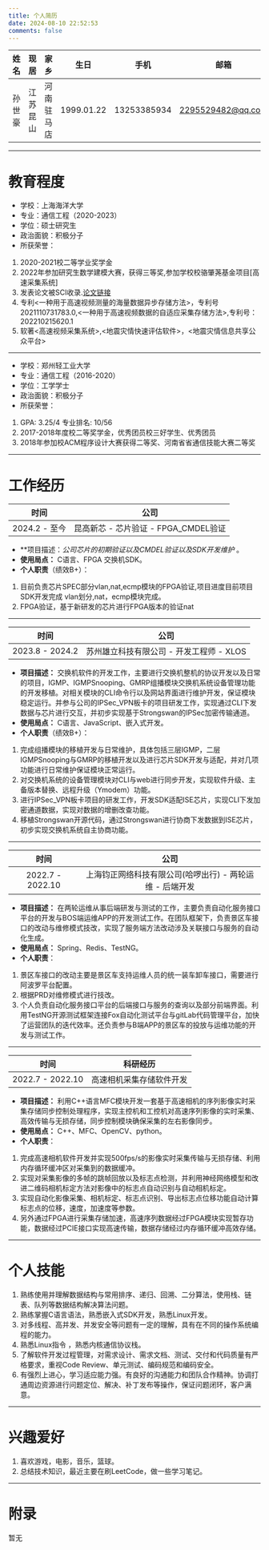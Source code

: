 ```yaml
---
title: 个人简历
date: 2024-08-10 22:52:53
comments: false
---
```


|  姓名  |   现居  |    家乡  |    生日    |     手机     |        邮箱           |
|:-----:|:-------:|:-------:|:----------:|:-----------:|:---------------------:|
| 孙世豪 | 江苏昆山 | 河南驻马店 | 1999.01.22 | 13253385934 | 2295529482@qq.com |

---

# 教育程度
* 学校：上海海洋大学
* 专业：通信工程（2020-2023）
* 学位：硕士研究生
* 政治面貌：积极分子
* 所获荣誉：
 1. 2020-2021校二等学业奖学金
 2. 2022年参加研究生数学建模大赛，获得三等奖,参加学校校骆肇荛基金项目[高速采集系统]
 3. 发表论文<Adaptive Buffer Capture And Storage For High-Speed Camera>被SCI收录.[论文链接](https://ieeexplore.ieee.org/document/9999657)
 4. 专利<一种用于高速视频测量的海量数据异步存储方法>，专利号2021110731783.0,<一种用于高速视频数据的自适应采集存储方法>,专利号：202210215620.1
 5. 软著<高速视频采集系统>,<地震灾情快速评估软件>，<地震灾情信息共享公众平台>
---
* 学校：郑州轻工业大学
* 专业：通信工程（2016-2020）
* 学位：工学学士
* 政治面貌：积极分子
* 所获荣誉：
 1. GPA: 3.25/4 专业排名: 10/56
 2. 2017-2018年度校二等奖学金，优秀团员校三好学生、优秀团员
 3. 2018年参加校ACM程序设计大赛获得二等奖、河南省省通信技能大赛二等奖

---

# 工作经历

|       时间        |                       公司            | 
|:----------------:|:-------------------------------------:|
| 2024.2 - 至今 | 昆高新芯 - 芯片验证 - FPGA_CMDEL验证 |

* **项目描述：*公司芯片的初期验证以及CMDEL验证以及SDK开发维护* 。
* **使用局点：** C语言、FPGA 交换机SDK。
* **个人职责**（绩效B+）：
 1. 目前负责芯片SPEC部分vlan,nat,ecmp模块的FPGA验证,项目进度目前项目SDK开发完成 vlan划分,nat，ecmp模块完成。
 2. FPGA验证，基于新研发的芯片进行FPGA版本的验证nat

---
|     时间      |                      公司                     | 
|:------------:|:---------------------------------------------:|
| 2023.8 - 2024.2 | 苏州雄立科技有限公司 - 开发工程师 - XLOS |

* **项目描述：** 交换机软件的开发工作，主要进行交换机整机的协议开发以及日常的项目，IGMP、IGMPSnooping、GMRP组播模块交换机系统设备管理功能的开发移植。对相关模块的CLI命令行以及网站界面进行维护开发，保证模块稳定运行。并参与公司的IPSec_VPN板卡的项目研发工作，实现通过CLI下发数据与芯片进行交互，并初步实现基于Strongswan的IPSec加密传输通道。
* **使用局点：** C语言、JavaScript、嵌入式开发。
* **个人职责**（绩效B+）：
 1. 完成组播模块的移植开发与日常维护，具体包括三层IGMP，二层IGMPSnooping与GMRP的移植开发以及进行芯片SDK开发与适配，并对几项功能进行日常维护保证模块正常运行。
 2. 对交换机系统的设备管理模块对CLI与web进行同步开发，实现软件升级、主备版本替换、远程升级（Ymodem）功能。
 3. 进行IPSec_VPN板卡项目的研发工作，开发SDK适配ISE芯片，实现CLI下发加密通道数据，实现对数据的增删改查功能。
 4. 移植Strongswan开源代码，通过Strongswan进行协商下发数据到ISE芯片，初步实现交换机系统自主协商功能。

---
|     时间      |                      公司                     | 
|:------------:|:---------------------------------------------:|
| 2022.7 - 2022.10 | 上海钧正网络科技有限公司(哈啰出行) - 两轮运维 - 后端开发 |

* **项目描述：** 在两轮运维从事后端研发与测试的工作，主要负责自动化服务接口平台的开发与BOS端运维APP的开发测试工作。在团队框架下，负责景区车接口的改动与维修模式技改，实现了服务端方法改动涉及关联接口与服务的自动化生成。
* **使用局点：** Spring、Redis、TestNG。
* **个人职责**：
 1. 景区车接口的改动主要是景区车支持运维人员的统一装车卸车接口，需要进行阿波罗平台配置。
 2. 根据PRD对维修模式进行技改。
 3. 个人负责自动化服务接口平台的后端接口与服务的查询以及部分前端界面。利用TestNG开源测试框架连接Fox自动化测试平台与gitLab代码管理平台，加快了运营团队的迭代效率。还负责参与B端APP的景区车的投放与运维功能的开发与测试工作。

---

|       时间        |        科研经历             | 
|:----------------:|:--------------------------:|
| 2022.7 - 2022.10 | 高速相机采集存储软件开发 |

* **项目描述：** 利用C++语言MFC模块开发一套基于高速相机的序列影像实时采集存储同步控制处理程序，实现主控机和工控机对高速序列影像的实时采集、高效传输与无损存储，同步控制模块确保采集的左右影像同步。
* **使用局点：** C++、MFC、OpenCV、python。
* **个人职责**：
 1. 完成高速相机软件开发并实现500fps/s的影像实时采集传输与无损存储、利用内存循环缓冲区对采集到的数据缓冲。
 2. 实现对采集影像的多帧的跳帧回放以及标志点检测，并利用神经网络模型和改进二维码相机标定方法对影像中的标志点自动识别与自动相机标定。
 3. 实现自动化影像采集、相机标定、标志点识别、导出标志点位移功能自动计算标志点的位移，速度，加速度等参数。
 4. 另外通过FPGA进行采集存储加速，高速序列数据经过FPGA模块实现暂存功能，数据经过PCIE接口实现高速传输，数据存储经过内存循环缓冲高效存储。

---

# 个人技能

 1. 熟练使用并理解数据结构与常用排序、递归、回溯、二分算法，使用栈、链表、队列等数据结构解决算法问题。
 2. 熟练掌握C语言语法，熟悉嵌入式SDK开发，熟悉Linux开发。
 3. 对多线程、高并发、并发安全等问题有一定的理解，具有在不同的操作系统编程的能力。
 4. 熟悉Linux指令 ，熟悉内核通信协议栈。
 5. 了解软件开发过程管理，对需求设计、需求文档、测试、交付和代码质量有严格要求，重视Code Review、单元测试、编码规范和编码安全。
 6. 有强烈上进心，学习适应能力强。有良好的沟通能力和团队合作精神。协调打通周边资源进行问题定位、解决、补丁发布等操作，保证问题闭环，客户满意。

---

# 兴趣爱好

1. 喜欢游戏，电影，音乐，篮球。
3. 总结技术知识，最近主要在刷LeetCode，做一些学习笔记。 

---

# 附录
  暂无
